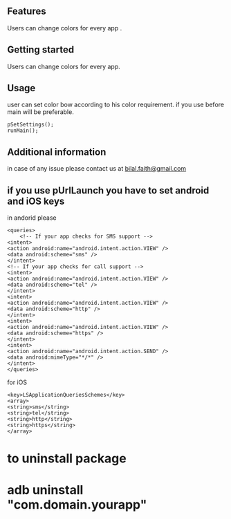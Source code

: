 
## Features

Users can change colors for every app .

## Getting started

Users can change colors for every app. 

## Usage
user can set color bow according to his color requirement.
if you use before main will be preferable.
```
pSetSettings();
runMain();
```

## Additional information
 in case of any issue please contact us at bilal.faith@gmail.com

## if you use pUrlLaunch you have to set android and iOS keys 
in andorid please
```
<queries>
    <!-- If your app checks for SMS support -->
<intent>
<action android:name="android.intent.action.VIEW" />
<data android:scheme="sms" />
</intent>
<!-- If your app checks for call support -->
<intent>
<action android:name="android.intent.action.VIEW" />
<data android:scheme="tel" />
</intent>
<intent>
<action android:name="android.intent.action.VIEW" />
<data android:scheme="http" />
</intent>
<intent>
<action android:name="android.intent.action.VIEW" />
<data android:scheme="https" />
</intent>
<intent>
<action android:name="android.intent.action.SEND" />
<data android:mimeType="*/*" />
</intent>
</queries>
```


for iOS 

```
<key>LSApplicationQueriesSchemes</key>
<array>
<string>sms</string>
<string>tel</string>
<string>http</string>
<string>https</string>
</array>
```



# to uninstall package 
# adb uninstall "com.domain.yourapp"